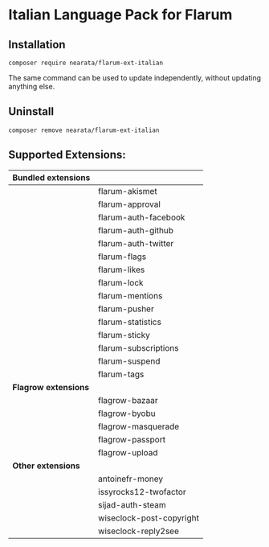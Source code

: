 # Italian Language Pack for Flarum

## Installation

```shell
composer require nearata/flarum-ext-italian
```

The same command can be used to update independently, without updating anything else.

## Uninstall

```shell
composer remove nearata/flarum-ext-italian
```

## Supported Extensions:

| **Bundled extensions** | |
| --- | --- |
| | flarum-akismet |
| | flarum-approval |
| | flarum-auth-facebook |
| | flarum-auth-github |
| | flarum-auth-twitter |
| | flarum-flags |
| | flarum-likes |
| | flarum-lock |
| | flarum-mentions |
| | flarum-pusher |
| | flarum-statistics |
| | flarum-sticky |
| | flarum-subscriptions |
| | flarum-suspend |
| | flarum-tags |
| **Flagrow extensions** | |
| | flagrow-bazaar |
| | flagrow-byobu |
| | flagrow-masquerade |
| | flagrow-passport |
| | flagrow-upload |
| **Other extensions** | |
| | antoinefr-money |
| | issyrocks12-twofactor |
| | sijad-auth-steam |
| | wiseclock-post-copyright |
| | wiseclock-reply2see |
